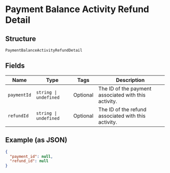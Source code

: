 
# Payment Balance Activity Refund Detail

## Structure

`PaymentBalanceActivityRefundDetail`

## Fields

| Name | Type | Tags | Description |
|  --- | --- | --- | --- |
| `paymentId` | `string \| undefined` | Optional | The ID of the payment associated with this activity. |
| `refundId` | `string \| undefined` | Optional | The ID of the refund associated with this activity. |

## Example (as JSON)

```json
{
  "payment_id": null,
  "refund_id": null
}
```

